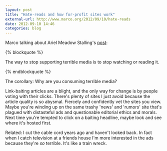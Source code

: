 ```yaml
---
layout: post
title: "Hate-reads and how for-profit sites work"
external-url: http://www.marco.org/2012/09/10/hate-reads
date: 2012-09-10 14:46
categories: blog
---
```

Marco talking about Ariel Meadow Stalling's [post][1]:

{% blockquote %}

The way to stop supporting terrible media is to stop watching or reading it.

{% endblockquote %}

The corollary: Why are you consuming terrible media?

Link-baiting articles are a blight, and the only way for change is by
people voting with their clicks. There's plenty of sites I just avoid
because the article quality is so abysmal. Fiercely and confidently vet
the sites you view. Maybe you're winding up on the same trashy 'news' and
'rumors' site that's plagued with distasteful ads and questionable
editorial ethics and morals. Next time you're tempted to click on a baiting
headline, maybe look and see where it's hosted first.

Related: I cut the cable cord years ago and haven't looked back. In fact when I
catch television at a friends house I'm more interested in the ads because
they're _so_ terrible. It's like a train wreck. 

[1]:http://offbeatempire.com/2012/09/hate-reads
